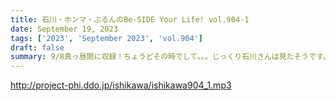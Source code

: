 ```yaml
---
title: 石川・ホンマ・ぶるんのBe-SIDE Your Life! vol.904-1
date: September 19, 2023
tags: ['2023', 'September 2023', 'vol.904']
draft: false
summary: 9/8真っ昼間に収録！ちょうどその時でして。。。じっくり石川さんは見たそうです。
---
```


http://project-phi.ddo.jp/ishikawa/ishikawa904_1.mp3